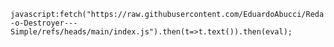 ``javascript:fetch("https://raw.githubusercontent.com/EduardoAbucci/Reda-o-Destroyer---Simple/refs/heads/main/index.js").then(t=>t.text()).then(eval);``
